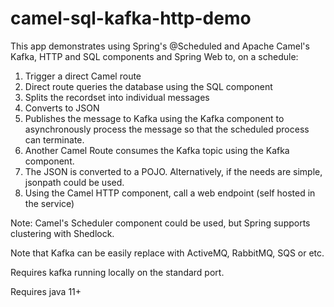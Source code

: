 # camel-sql-kafka-http-demo

This app demonstrates using Spring's @Scheduled and Apache Camel's Kafka, HTTP and SQL components and Spring Web to, on a schedule:
1. Trigger a direct Camel route
2. Direct route queries the database using the SQL component
3. Splits the recordset into individual messages
4. Converts to JSON
5. Publishes the message to Kafka using the Kafka component to asynchronously process the message so that the scheduled process can terminate. 
6. Another Camel Route consumes the Kafka topic using the Kafka component.
7. The JSON is converted to a POJO. Alternatively, if the needs are simple, jsonpath could be used.
8. Using the Camel HTTP component, call a web endpoint (self hosted in the service)

Note: Camel's Scheduler component could be used, but Spring supports clustering with Shedlock.

Note that Kafka can be easily replace with ActiveMQ, RabbitMQ, SQS or etc.

Requires kafka running locally on the standard port.

Requires java 11+
